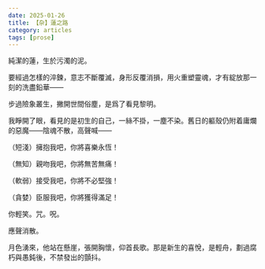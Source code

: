 ```yaml
---
date: 2025-01-26
title: 【杂】蓮之路
category: articles
tags: [prose]
---
```


純潔的蓮，生於污濁的泥。

要經過怎樣的淬鍊，意志不斷覆滅，身形反覆消損，用火重塑靈魂，才有綻放那一刻的洗盡鉛華——

步過險象叢生，撇開世間俗塵，是爲了看見黎明。

我睜開了眼，看見的是初生的自己，一絲不掛，一塵不染。舊日的軀殼仍附着庸爛的惡魔——陰魂不散，高聲喊——

（短淺）擁抱我吧，你將喜樂永恆！

（無知）親吻我吧，你將無苦無痛！

（軟弱）接受我吧，你將不必堅強！

（貪婪）臣服我吧，你將獲得滿足！

你輕笑。咒。呪。

應聲消散。

月色湧來，他站在懸崖，張開胸懷，仰首長歌。那是新生的喜悅，是輕舟，劃過腐朽與愚鈍後，不禁發出的顫抖。
    